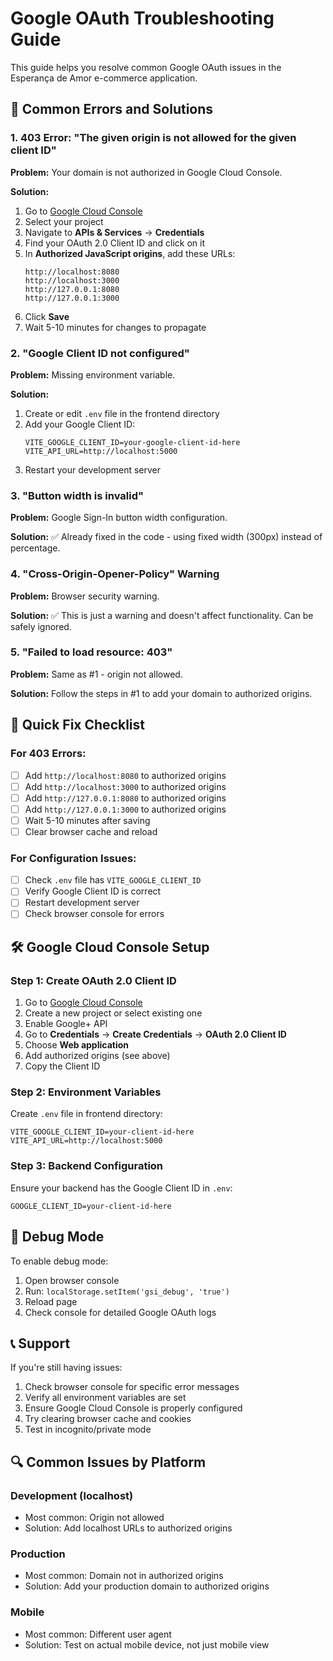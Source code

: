 # Google OAuth Troubleshooting Guide

This guide helps you resolve common Google OAuth issues in the Esperança de Amor e-commerce application.

## 🚨 Common Errors and Solutions

### 1. **403 Error: "The given origin is not allowed for the given client ID"**

**Problem:** Your domain is not authorized in Google Cloud Console.

**Solution:**
1. Go to [Google Cloud Console](https://console.cloud.google.com/)
2. Select your project
3. Navigate to **APIs & Services** → **Credentials**
4. Find your OAuth 2.0 Client ID and click on it
5. In **Authorized JavaScript origins**, add these URLs:
   ```
   http://localhost:8080
   http://localhost:3000
   http://127.0.0.1:8080
   http://127.0.0.1:3000
   ```
6. Click **Save**
7. Wait 5-10 minutes for changes to propagate

### 2. **"Google Client ID not configured"**

**Problem:** Missing environment variable.

**Solution:**
1. Create or edit `.env` file in the frontend directory
2. Add your Google Client ID:
   ```
   VITE_GOOGLE_CLIENT_ID=your-google-client-id-here
   VITE_API_URL=http://localhost:5000
   ```
3. Restart your development server

### 3. **"Button width is invalid"**

**Problem:** Google Sign-In button width configuration.

**Solution:** ✅ Already fixed in the code - using fixed width (300px) instead of percentage.

### 4. **"Cross-Origin-Opener-Policy" Warning**

**Problem:** Browser security warning.

**Solution:** ✅ This is just a warning and doesn't affect functionality. Can be safely ignored.

### 5. **"Failed to load resource: 403"**

**Problem:** Same as #1 - origin not allowed.

**Solution:** Follow the steps in #1 to add your domain to authorized origins.

## 🔧 Quick Fix Checklist

### For 403 Errors:
- [ ] Add `http://localhost:8080` to authorized origins
- [ ] Add `http://localhost:3000` to authorized origins  
- [ ] Add `http://127.0.0.1:8080` to authorized origins
- [ ] Add `http://127.0.0.1:3000` to authorized origins
- [ ] Wait 5-10 minutes after saving
- [ ] Clear browser cache and reload

### For Configuration Issues:
- [ ] Check `.env` file has `VITE_GOOGLE_CLIENT_ID`
- [ ] Verify Google Client ID is correct
- [ ] Restart development server
- [ ] Check browser console for errors

## 🛠️ Google Cloud Console Setup

### Step 1: Create OAuth 2.0 Client ID
1. Go to [Google Cloud Console](https://console.cloud.google.com/)
2. Create a new project or select existing one
3. Enable Google+ API
4. Go to **Credentials** → **Create Credentials** → **OAuth 2.0 Client ID**
5. Choose **Web application**
6. Add authorized origins (see above)
7. Copy the Client ID

### Step 2: Environment Variables
Create `.env` file in frontend directory:
```env
VITE_GOOGLE_CLIENT_ID=your-client-id-here
VITE_API_URL=http://localhost:5000
```

### Step 3: Backend Configuration
Ensure your backend has the Google Client ID in `.env`:
```env
GOOGLE_CLIENT_ID=your-client-id-here
```

## 🐛 Debug Mode

To enable debug mode:
1. Open browser console
2. Run: `localStorage.setItem('gsi_debug', 'true')`
3. Reload page
4. Check console for detailed Google OAuth logs

## 📞 Support

If you're still having issues:
1. Check browser console for specific error messages
2. Verify all environment variables are set
3. Ensure Google Cloud Console is properly configured
4. Try clearing browser cache and cookies
5. Test in incognito/private mode

## 🔍 Common Issues by Platform

### Development (localhost)
- Most common: Origin not allowed
- Solution: Add localhost URLs to authorized origins

### Production
- Most common: Domain not in authorized origins
- Solution: Add your production domain to authorized origins

### Mobile
- Most common: Different user agent
- Solution: Test on actual mobile device, not just mobile view 